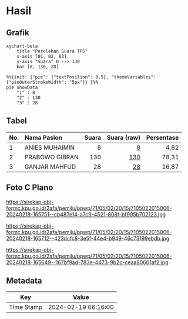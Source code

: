 # Hasil

## Grafik

```mermaid
xychart-beta
    title "Perolehan Suara TPS"
    x-axis [01, 02, 03]
    y-axis "Suara" 0 --> 130
    bar [8, 130, 28]
```

```mermaid
%%{init: {"pie": {"textPosition": 0.5}, "themeVariables": {"pieOuterStrokeWidth": "5px"}} }%%
pie showData
    "1" : 8
    "2" : 130
    "3" : 28
```

## Tabel

| No. | Nama Paslon    | Suara | Suara (raw) | Persentase |
|:--- |:-------------- | -----:| -----------:| ----------:|
| 1   | ANIES MUHAIMIN | 8     | [8][p-1]    | 4,82       |
| 2   | PRABOWO GIBRAN | 130   | [130][p-2]  | 78,31      |
| 3   | GANJAR MAHFUD  | 28    | [28][p-3]   | 16,87      |


[p-1]: https://github.com/gigit-pemilu/pemilu-2024-71-sulawesi-utara/blob/main/pilpres/hitung-suara/sub/71-sulawesi-utara/sub/05-minahasa-selatan/sub/02-tompaso-baru/sub/2015-torout/sub/006-tps/sub/paslon-1.txt
[p-2]: https://github.com/gigit-pemilu/pemilu-2024-71-sulawesi-utara/blob/main/pilpres/hitung-suara/sub/71-sulawesi-utara/sub/05-minahasa-selatan/sub/02-tompaso-baru/sub/2015-torout/sub/006-tps/sub/paslon-2.txt
[p-3]: https://github.com/gigit-pemilu/pemilu-2024-71-sulawesi-utara/blob/main/pilpres/hitung-suara/sub/71-sulawesi-utara/sub/05-minahasa-selatan/sub/02-tompaso-baru/sub/2015-torout/sub/006-tps/sub/paslon-3.txt

## Foto C Plano

https://sirekap-obj-formc.kpu.go.id/2afa/pemilu/ppwp/71/05/02/20/15/7105022015006-20240218-165751--cb487e14-a7c9-4521-808f-bf995b702123.jpg

https://sirekap-obj-formc.kpu.go.id/2afa/pemilu/ppwp/71/05/02/20/15/7105022015006-20240218-165712--423dcfc8-3e5f-44e4-b949-46c73199ebdb.jpg

https://sirekap-obj-formc.kpu.go.id/2afa/pemilu/ppwp/71/05/02/20/15/7105022015006-20240218-165649--167bf9ad-783e-4473-9b2c-ceaa80601af2.jpg


## Metadata

| Key        | Value               |
| ---------- | ------------------- |
| Time Stamp | 2024-02-19 06:16:00 |



